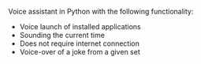 Voice assistant in Python with the following functionality:
* Voice launch of installed applications
* Sounding the current time
* Does not require internet connection
* Voice-over of a joke from a given set
